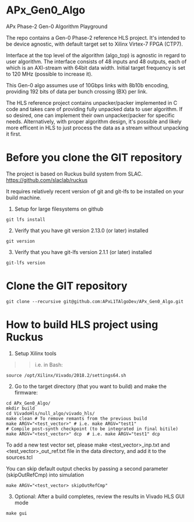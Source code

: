 # APx_Gen0_Algo
APx Phase-2 Gen-0 Algorithm Playground

The repo contains a Gen-0 Phase-2 reference HLS project. It's intended to be 
device agnostic, with default target set to Xilinx Virtex-7 FPGA (CTP7).

Interface at the top level of the algorithm (algo_top) is agnostic in regard 
to user algorithm. The interface consists of 48 inputs and 48 outputs, each of
which is an AXI-stream with 64bit data width. Initial target frequency is set
to 120 MHz (possible to increase it).

This Gen-0 algo assumes use of 10Gbps links with 8b10b encoding, providing 
192 bits of data per bunch crossing (BX) per link.

The HLS reference project contains unpacker/packer implemented in C code and 
takes care of providing fully unpacked data to user algorithm. If so desired,
one can implement their own unpacker/packer for specific needs. Alternatively,
with proper algorithm design, it's possible and likely more efficent in HLS
to just process the data as a stream without unpacking it first. 

# Before you clone the GIT repository

The project is based on Ruckus build system from SLAC.
https://github.com/slaclab/ruckus

It requires relatively recent version of git and git-lfs to be installed on your
build machine.

1) Setup for large filesystems on github

```
git lfs install
```

2) Verify that you have git version 2.13.0 (or later) installed 

```
git version
```

3) Verify that you have git-lfs version 2.1.1 (or later) installed 

```
git-lfs version
```

# Clone the GIT repository

```
git clone --recursive git@github.com:APxL1TAlgoDev/APx_Gen0_Algo.git
```

# How to build HLS project using Ruckus

1) Setup Xilinx tools 


>> i.e. in Bash:    
```
source /opt/Xilinx/Vivado/2018.2/settings64.sh
```

2) Go to the target directory (that you want to build) and make the firmware:

```
cd APx_Gen0_Algo/
mkdir build
cd VivadoHls/null_algo/vivado_hls/
make clean # To remove remants from the previous build 
make ARGV="<test_vector>" # i.e. make ARGV="test1"
# Compile post-synth checkpoint (to be integrated in final bitile)
make ARGV="<test_vector>" dcp  # i.e. make ARGV="test1" dcp
```

To add a new test vector set, please make <test_vector>_inp.txt and <test_vector>_out_ref.txt  file in the data directory, and add it to the sources.tcl

You can skip default output checks by passing a second parameter (skipOutRefCmp) into simulation

```
make ARGV="<test_vector> skipOutRefCmp" 
```

3) Optional: After a build completes, review the results in Vivado HLS GUI mode
```
make gui
```


